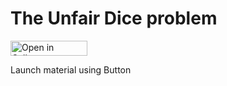 # The Unfair Dice problem

<a href="hhttps://tinyurl.com/y6uwdpo4" target="_parent"><img src="https://raw.githubusercontent.com/callysto/curriculum-notebooks/master/open-in-callysto-button.svg?sanitize=true" width="123" height="24" alt="Open in Callysto"></a>

Launch material using Button
